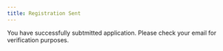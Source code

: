 ```yaml
---
title: Registration Sent
---
```

You have successfully subtmitted application.
Please check your email for verification purposes.
